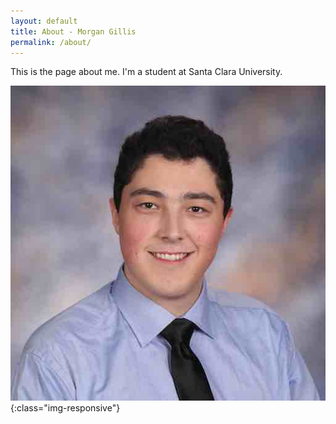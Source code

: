 ```yaml
---
layout: default
title: About - Morgan Gillis
permalink: /about/
---
```


This is the page about me. I'm a student at Santa Clara University.

![portrait](_assets/professional_square_512x512.jpg){:class="img-responsive"}
